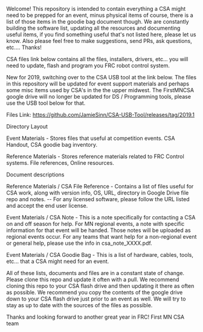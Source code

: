 Welcome! This repository is intended to contain everything a CSA might need to be prepped for an event, minus physical items of course, there is a list of those items in the goodie bag document though. We are constantly building the software list, updating all the resources and documenting useful items, if you find something useful that's not listed here, please let us know. Also please feel free to make suggestions, send PRs, ask questions, etc.... Thanks!

CSA files link below contains all the files, installers, drivers, etc... you will need to update, flash and program you FRC robot control system.

New for 2019, switching over to the CSA USB tool at the link below. The files in this repository will be updated for event support materials and perhaps some misc items used by CSA's in the the upper midwest. The FirstMNCSA google drive will no longer be updated for DS / Programming tools, please use the USB tool below for that.

Files Link: https://github.com/JamieSinn/CSA-USB-Tool/releases/tag/2019.1

Directory Layout

Event Materials - Stores files that useful at competition events. CSA Handout, CSA goodie bag inventory.

Reference Materials - Stores reference materials related to FRC Control systems. File references, Online resources.

Document descriptions

Reference Materials / CSA File Reference - Contains a list of files useful for CSA work, along with version info, OS, URL, directory in Google Drive file repo and notes. -- For any licensed software, please follow the URL listed and accept the end user license.

Event Materials / CSA Note - This is a note specifically for contacting a CSA on and off season for help. For MN regional events, a note with specific information for that event will be handed. Those notes will be uploaded as regional events occur. For any teams that want help for a non-regional event or general help, please use the info in csa_note_XXXX.pdf.

Event Materials / CSA Goodie Bag - This is a list of hardware, cables, tools, etc... that a CSA might need for an event.

All of these lists, documents and files are in a constant state of change. Please clone this repo and update it often with a pull. We recommend cloning this repo to your CSA flash drive and then updating it there as often as possible. We recommend you copy the contents of the google drive down to your CSA flash drive just prior to an event as well. We will try to stay as up to date with the sources of the files as possible.

Thanks and looking forward to another great year in FRC!
First MN CSA team
